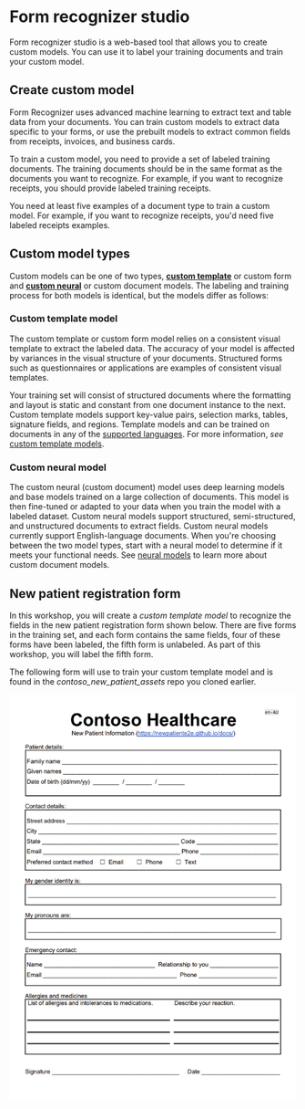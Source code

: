 # Form recognizer studio

Form recognizer studio is a web-based tool that allows you to create custom models. You can use it to label your training documents and train your custom model.

## Create custom model

Form Recognizer uses advanced machine learning to extract text and table data from your documents. You can train custom models to extract data specific to your forms, or use the prebuilt models to extract common fields from receipts, invoices, and business cards.

To train a custom model, you need to provide a set of labeled training documents. The training documents should be in the same format as the documents you want to recognize. For example, if you want to recognize receipts, you should provide labeled training receipts.

You need at least five examples of a document type to train a custom model. For example, if you want to recognize receipts, you'd need five labeled receipts examples.

## Custom model types

Custom models can be one of two types, [**custom template**](https://docs.microsoft.com/azure/applied-ai-services/form-recognizer/concept-custom-template?WT.mc_id=aiml-77396-cxa) or custom form and [**custom neural**](https://docs.microsoft.com/azure/applied-ai-services/form-recognizer/concept-custom-neural?WT.mc_id=aiml-77396-cxa) or custom document models. The labeling and training process for both models is identical, but the models differ as follows:

### Custom template model

The custom template or custom form model relies on a consistent visual template to extract the labeled data. The accuracy of your model is affected by variances in the visual structure of your documents. Structured  forms such as questionnaires or applications are examples of consistent visual templates.

Your training set will consist of structured documents where the formatting and layout is static and constant from one document instance to the next. Custom template models support key-value pairs, selection marks, tables, signature fields, and regions. Template models and can be trained on documents in any of the [supported languages](https://docs.microsoft.com/azure/applied-ai-services/form-recognizer/language-support?WT.mc_id=aiml-77396-cxa). For more information, *see* [custom template models](https://docs.microsoft.com/azure/applied-ai-services/form-recognizer/concept-custom-template?WT.mc_id=aiml-77396-cxa).

### Custom neural model

The custom neural (custom document) model uses deep learning models and base models trained on a large collection of documents. This model is then fine-tuned or adapted to your data when you train the model with a labeled dataset. Custom neural models support structured, semi-structured, and unstructured documents to extract fields. Custom neural models currently support English-language documents. When you're choosing between the two model types, start with a neural model to determine if it meets your functional needs. See [neural models](https://docs.microsoft.com/azure/applied-ai-services/form-recognizer/concept-custom-neural?WT.mc_id=aiml-77396-cxa) to learn more about custom document models.

## New patient registration form

In this workshop, you will create a _custom template model_ to recognize the fields in the new patient registration form shown below. There are five forms in the training set, and each form contains the same fields, four of these forms have been labeled, the fifth form is unlabeled. As part of this workshop, you will label the fifth form.

The following form will use to train your custom template model and is found in the _contoso_new_patient_assets_ repo you cloned earlier.

![The image shows the new patient registration form](./img/new_patient_form.png)
